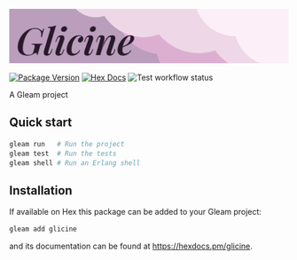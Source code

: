 
![Glicine](https://raw.githubusercontent.com/giacomocavalieri/glicine/main/glicine_logo.svg "Glicine")

[![Package Version](https://img.shields.io/hexpm/v/glicine)](https://hex.pm/packages/glicine)
[![Hex Docs](https://img.shields.io/badge/hex-docs-ffaff3)](https://hexdocs.pm/glicine/)
![Test workflow status](https://github.com/giacomocavalieri/glicine/actions/workflows/test.yml/badge.svg)

A Gleam project

## Quick start

```sh
gleam run   # Run the project
gleam test  # Run the tests
gleam shell # Run an Erlang shell
```

## Installation

If available on Hex this package can be added to your Gleam project:

```sh
gleam add glicine
```

and its documentation can be found at <https://hexdocs.pm/glicine>.
